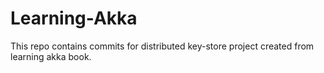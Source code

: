 # Learning-Akka
This repo contains commits for distributed key-store project created from learning akka book.
